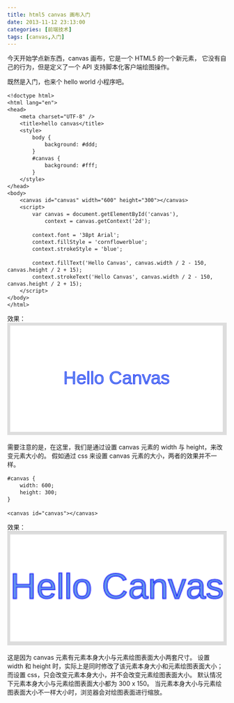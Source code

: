 ```yaml
---
title: html5 canvas 画布入门
date: 2013-11-12 23:13:00
categories: [前端技术]
tags: [canvas,入门]
---
```


今天开始学点新东西，canvas 画布，它是一个 HTML5 的一个新元素，
它没有自己的行为，但是定义了一个 API 支持脚本化客户端绘图操作。

既然是入门，也来个 hello world 小程序吧。

	<!doctype html>
	<html lang="en">
	<head>
		<meta charset="UTF-8" />
		<title>hello canvas</title>
		<style>
			body {
				background: #ddd;
			}
			#canvas {
				background: #fff;
			}
		</style>
	</head>
	<body>
		<canvas id="canvas" width="600" height="300"></canvas>
		<script>
			var canvas = document.getElementById('canvas'),
				context = canvas.getContext('2d');

			context.font = '38pt Arial';
			context.fillStyle = 'cornflowerblue';
			context.strokeStyle = 'blue';

			context.fillText('Hello Canvas', canvas.width / 2 - 150, canvas.height / 2 + 15);
			context.strokeText('Hello Canvas', canvas.width / 2 - 150, canvas.height / 2 + 15);
		</script>
	</body>
	</html>

效果：
![](/2013/11/12/1.png)

需要注意的是，在这里，我们是通过设置 canvas 元素的 width 与 height，来改变元素大小的。
假如通过 css 来设置 canvas 元素的大小，两者的效果并不一样。

	#canvas {
		width: 600;
		height: 300;
	}

	<canvas id="canvas"></canvas>

效果：
![](/2013/11/12/2.png)

这是因为 canvas 元素有元素本身大小与元素绘图表面大小两套尺寸。
设置 width 和 height 时，实际上是同时修改了该元素本身大小和元素绘图表面大小；
而设置 css，只会改变元素本身大小，并不会改变元素绘图表面大小。
默认情况下元素本身大小与元素绘图表面大小都为 300 x 150。
当元素本身大小与元素绘图表面大小不一样大小时，浏览器会对绘图表面进行缩放。

